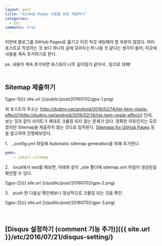 ```yaml
---
layout: post
title: "GitHub Pages 사용을 위한 세팅하기"
categories:
  - Etc
comments: true
---
```


이번에 블로그를 GitHub Pages로 옮기고 이것 저것 세팅해야 할 부분이 많았다. 여러 포스트로 작성하는 것 보다 하나의 글에 모아두는게 나을 것 같다는 생각이 들어, 이곳에 내용을 계속 추가하기로 한다.  

ps. 내용이 계속 추가되면 포스팅이 너무 길어질거 같아서.. 링크로 대체!  
　  

## Sitemap 제출하기

![gps-1]({{ site.url }}/public/post/20160702/gps-1.png)

위 포스트의 주소는 [http://dudmy.net/android/2016/02/14/list-item-ripple-effect/](http://dudmy.net/android/2016/02/14/list-item-ripple-effect/) 인데, 보는 것과 같이 사이트가 제대로 크롤링 되지 않는 문제가 있다. 정확한 이유인지는 모르겠지만 Sitemap을 제출하지 않는 것으로 짐작된다. [Sitemaps for GitHub Pages](https://help.github.com/articles/sitemaps-for-github-pages/) 등을 참고하여 진행해보았다.

1.　_config.yml 파일에 Automatic sitemap generation을 위해 추가한다.

```yml
gems:
    - jekyll-sitemap
```

2.　local에서 test를 해보면, 아래와 같이 _site 폴더에 sitemap.xml 파일이 생성된걸 확인할 수 있다.

![gps-2]({{ site.url }}/public/post/20160702/gps-2.png)

3.　push 한 다음날 확인해보니 정상적으로 크롤링 되는 것을 확인.

![gps-3]({{ site.url }}/public/post/20160702/gps-3.png)

　  

## [Disqus 설정하기 (comment 기능 추가)]({{ site.url }}/etc/2016/07/21/disqus-setting/)